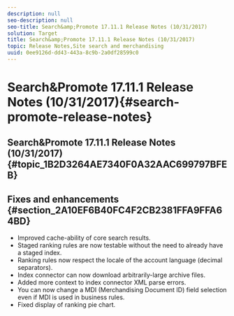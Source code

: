 ```yaml
---
description: null
seo-description: null
seo-title: Search&amp;Promote 17.11.1 Release Notes (10/31/2017)
solution: Target
title: Search&amp;Promote 17.11.1 Release Notes (10/31/2017)
topic: Release Notes,Site search and merchandising
uuid: 0ee9126d-dd43-443a-8c9b-2a0df28599c0
---
```


# Search&amp;Promote 17.11.1 Release Notes (10/31/2017){#search-promote-release-notes}

## Search&amp;Promote 17.11.1 Release Notes (10/31/2017) {#topic_1B2D3264AE7340F0A32AAC699797BFEB}

## Fixes and enhancements {#section_2A10EF6B40FC4F2CB2381FFA9FFA64BD}

* Improved cache-ability of core search results. 
* Staged ranking rules are now testable without the need to already have a staged index. 
* Ranking rules now respect the locale of the account language (decimal separators). 
* Index connector can now download arbitrarily-large archive files. 
* Added more context to index connector XML parse errors. 
* You can now change a MDI (Merchandising Document ID) field selection even if MDI is used in business rules. 
* Fixed display of ranking pie chart.

